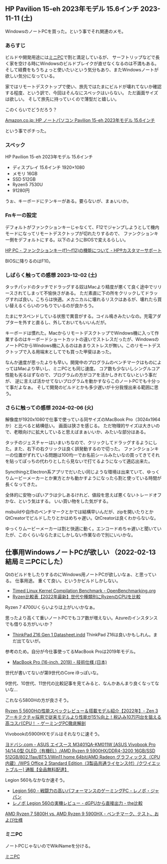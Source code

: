 ## HP Pavilion 15-eh 2023年モデル 15.6インチ 2023-11-11 (土)

WindowsのノートPCを買った。という事でそれ関連のメモ。

### あらすじ

ビルドや開発用途には[ミニPC](%E3%83%9F%E3%83%8BPC)で割と満足しているが、
サーフトリップなどで長く家を空ける時にWindowsのビルドブレイクが直せなくなるのは不満もある。
そして経費をもうちょっと使いたいという気分もあり、またWindowsノートが欲しい気分になっている。

家ではリモートデスクトップで使い、旅先ではたまにビルドが壊れてないか確認する程度、という訳で、今回はそんなにスペックはいらない。
ただ画面サイズは欲しい。
そして旅先に持っていくので薄型だと嬉しい。

このくらいでどうだろう？

[Amazon.co.jp: HP ノートパソコン Pavilion 15-eh 2023年モデル 15.6インチ](https://www.amazon.co.jp/dp/B0C3CC5DB8?ref=emc_p_m_5_i_atc&th=1)

という事でポチった。

### スペック

HP Pavilion 15-eh 2023年モデル 15.6インチ

- ディスプレイ 15.6インチ 1920×1080
- メモリ 16GB
- SSD 512GB
- Ryzen5 7530U
- 91280円

うぉ、キーボードにテンキーがある。要らないが、まぁいいか。

### Fnキーの設定

デフォルトがファンクションキーじゃなくて、F12でジャンプしようとして機内モードになってリモートデスクトップが切れたりするので、
ファンクションキー側をデフォルトにする。以下のようにBIOSで変えるらしい。

[HP PC - ファンクションキー(f1～f12)の機能について - HP®カスタマーサポート](https://support.hp.com/jp-ja/document/c02498652)

BIOSに降りるのはF10。

### しばらく触っての感想 2023-12-02 (土)

タッチパッドのタッチでドラッグする奴はMacより精度が悪くて良く途中でリリースされてしまって不愉快さがある。
ただ素直に下の所をクリックしてドラッグすれば良い。こちらは快適。メカニカルに壊れるリスクはあるが、壊れたら買い替えるくらいのつもりでいるのが良かろう。

たまにサスペンドしている状態で異音がする。コイル鳴きみたいなの。充電アダプターを外すと直るし、外しておいてもいいんだが。

キーボードは慣れた。MacからリモートデスクトップでWindows機に入って作業するのはキーボードショートカットの違いでストレスだったが、WindowsのノートPCからWindows機に入るのはあまりストレスが無い。このリモートデスクトップで入る用端末としてでも買った甲斐はあった。

なんか速度が思ったよりも早い。開発中のプログラムのベンチマークはものによってはMacより早いし、ミニPCとも同じ速度。
コア数も少ないしシングルコア性能も劣るはずなので、プログラムの方がコアを活かしきれてないという事だが、
逆に言えば活かせてないプログラムを動かすならこのノートPCでも十分って事だよなぁ。
そして開発のビルドとかも多少遅いが十分我慢出来る範囲に思う。

### さらに触っての感想 2024-02-06 (火)

解像度が1920x1080で仕事で使っている同サイズのMacBook Pro（3024x1964か）と比べると結構低い。 画面は狭さを感じる。
ただ物理的サイズは大きいので、老眼向けに拡大していると思えばまぁいいか、みたいな部分はある。

タッチのジェスチャーはいまいちなので、クリックしてドラッグするようにした。また、右下の右クリックは良く誤発動するので切った。
ファンクションキーの位置がずれている問題は100均一でお名前シールみたいなの買ってきてそれを貼ってぽっちの代わりとしたら見ないで打てるようになって適応出来た。

SyncthingとElectron系アプリでだいたい同じような環境は出来ていて、ゆっくりムービーメーカーとか東方とかも動かすようになったら割と使っている時間が長くなってきた。

全体的に安物っぽいアラは少しあるけれど、値段を思えば悪くないトレードオフかな、という気はする。
いい買い物をした気がする。

msbuildや自作のベンチマークとかでは結構早いんだが、zipを開いたりとかQtCreatorでビルドしたりとかはめちゃ遅い。QtCreatorは良くわからないな。

ゆっくりムービーメーカーは割と快適に動く。エンコードめちゃ遅いと聞いていたが、このくらいならたまにしかしない作業なので別にいいかな。

## 仕事用WindowsノートPCが欲しい （2022-02-13 結局ミニPCにした）

QtのビルドをしたりするのにWindows用ノートPCが欲しいなぁ、と思っている。
仕事用途。
重くて良い。というかビルドしかしない。

- [Timed Linux Kernel Compilation Benchmark - OpenBenchmarking.org](https://openbenchmarking.org/test/pts/build-linux-kernel-1.13.0)
- [Ryzen比較表【2022年最新】世代や種類別にRyzenのCPUを比較](https://pcrecommend.com/cpu/ryzen/)

Ryzen 7 4700Uくらいよりは上がいいかなぁ。

思ったより高くて重いノートPCでもコア数が増えない。Azureのインスタンスでも借りる方がいいか？

- [ThinkPad Z16 Gen 1 Datasheet.indd](https://news.lenovo.com/wp-content/uploads/2022/01/ThinkPad-Z16-Gen-1-Datasheet.pdf) ThinkPad Z16は良いかもしれん。まだ出てないが。

参考のため。自分が今仕事使ってるMacBook Proは2019年モデル。

- [MacBook Pro (16-inch, 2019) - 技術仕様 (日本)](https://support.apple.com/kb/SP809?locale=ja_JP)

世代が書いてないが第9世代のCore i9っぽいな。

9世代、10世代、11世代の比較記事を見てみると、なんかあんまり良くなってないな…

これなら5800Hの方が良さそう。

[Ryzen 5 5600Hの性能スペックレビュー＆搭載モデル紹介【2022年】- Zen 3アーキテクチャ採用で従来モデルより性能が15%向上！税込み10万円台を狙える高コスパCPU！ - ゲーミングPC徹底解剖](https://gamingpcs.jp/hikaku/hikaku_cpu/ryzen-5-5600h/)

Vivobookの5900HXモデルはそれなりに速そう。

[ヨドバシ.com - ASUS エイスース M3401QA-KM011W [ASUS Vivobook Pro 14/14.0型 OLED（有機EL）/AMD Ryzen 9 5900HX/DDR4-3200 16GB/SSD 512GB/802.11ax/BT5.1/Win11 home 64bit/AMD Radeon グラフィックス（CPU内蔵）/WPS Office 2 Standard Edition（3製品共通ライセンス付）/クワイエットブルー] 通販【全品無料配達】](https://www.yodobashi.com/product/100000001006781210/)

Legion 560もなかなか速そう。
- [Legion 560 - 戦闘力の高いパフォーマンスのゲーミングPC - レノボ・ジャパン](https://www.lenovo.com/jp/ja/notebooks/legion-laptops/legion-5-series/Legion-5-15ACH6H/p/82JW00D4JP)
- [レノボ Legion 560の実機レビュー - dGPUから直接出力 - the比較](https://thehikaku.net/pc/lenovo/21Legion-560.html)

[AMD Ryzen 7 5800H vs. AMD Ryzen 9 5900HX - ベンチマーク、テスト、および仕様](https://www.cpu-monkey.com/ja/compare_cpu-amd_ryzen_7_5800h-vs-amd_ryzen_9_5900hx)

### ミニPC

ノートPCじゃないのでWikiNameを分ける。

[ミニPC](%E3%83%9F%E3%83%8BPC)